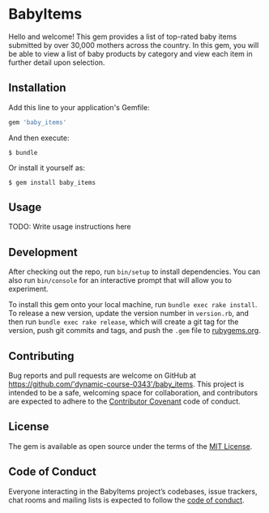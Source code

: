 # BabyItems

Hello and welcome!  This gem provides a list of top-rated baby items submitted by over 30,000 mothers across the country.  In this gem, you will be able to view a list of baby products by category and view each item in further detail upon selection.

## Installation

Add this line to your application's Gemfile:

```ruby
gem 'baby_items'
```

And then execute:

    $ bundle

Or install it yourself as:

    $ gem install baby_items

## Usage

TODO: Write usage instructions here

## Development

After checking out the repo, run `bin/setup` to install dependencies. You can also run `bin/console` for an interactive prompt that will allow you to experiment.

To install this gem onto your local machine, run `bundle exec rake install`. To release a new version, update the version number in `version.rb`, and then run `bundle exec rake release`, which will create a git tag for the version, push git commits and tags, and push the `.gem` file to [rubygems.org](https://rubygems.org).

## Contributing

Bug reports and pull requests are welcome on GitHub at https://github.com/'dynamic-course-0343'/baby_items. This project is intended to be a safe, welcoming space for collaboration, and contributors are expected to adhere to the [Contributor Covenant](http://contributor-covenant.org) code of conduct.

## License

The gem is available as open source under the terms of the [MIT License](https://opensource.org/licenses/MIT).

## Code of Conduct

Everyone interacting in the BabyItems project’s codebases, issue trackers, chat rooms and mailing lists is expected to follow the [code of conduct](https://github.com/'dynamic-course-0343'/baby_items/blob/master/CODE_OF_CONDUCT.md).
